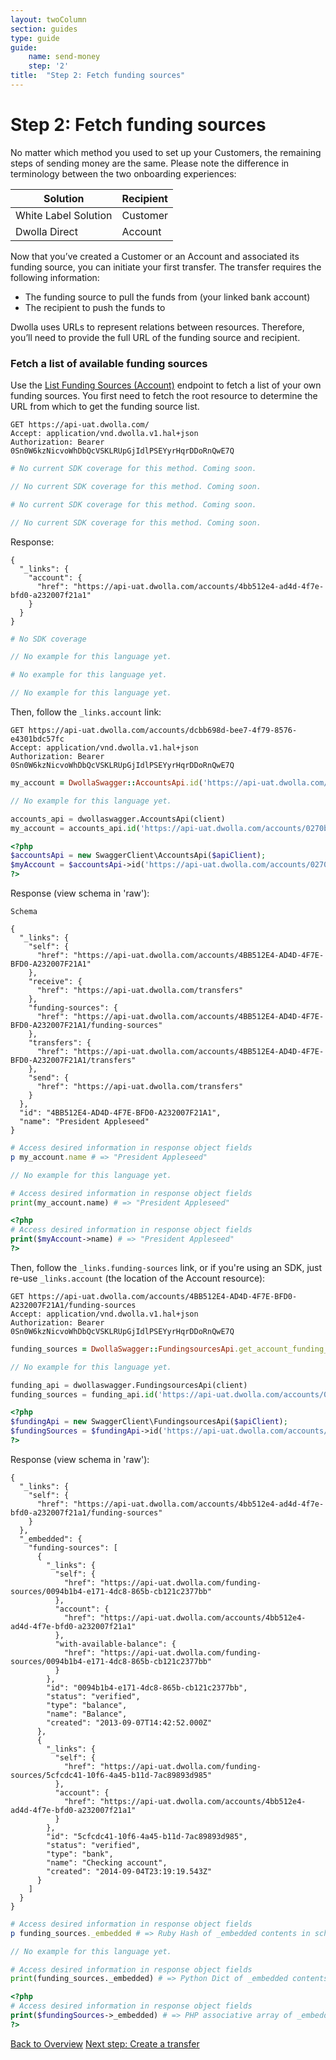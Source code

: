 ```yaml
---
layout: twoColumn
section: guides
type: guide
guide:
    name: send-money
    step: '2'
title:  "Step 2: Fetch funding sources"
---
```


# Step 2: Fetch funding sources

No matter which method you used to set up your Customers, the remaining steps of sending money are the same. Please note the difference in terminology between the two onboarding experiences:

| Solution | Recipient|
|----------|----------|
|White Label Solution|Customer|
|Dwolla Direct|Account|

Now that you’ve created a Customer or an Account and associated its funding source, you can initiate your first transfer. The transfer requires the following information:

- The funding source to pull the funds from (your linked bank account)
- The recipient to push the funds to

Dwolla uses URLs to represent relations between resources. Therefore, you’ll need to provide the full URL of the funding source and recipient.

### Fetch a list of available funding sources

Use the [List Funding Sources (Account)](https://docsv2.dwolla.com/#list-funding-sources-account) endpoint to fetch a list of your own funding sources. You first need to fetch the root resource to determine the URL from which to get the funding source list.

```raw
GET https://api-uat.dwolla.com/
Accept: application/vnd.dwolla.v1.hal+json
Authorization: Bearer 0Sn0W6kzNicvoWhDbQcVSKLRUpGjIdlPSEYyrHqrDDoRnQwE7Q
```
```ruby
# No current SDK coverage for this method. Coming soon.
```
```javascript
// No current SDK coverage for this method. Coming soon.
```
```python
# No current SDK coverage for this method. Coming soon.
```
```php
// No current SDK coverage for this method. Coming soon.
```

Response:

```raw
{
  "_links": {
    "account": {
      "href": "https://api-uat.dwolla.com/accounts/4bb512e4-ad4d-4f7e-bfd0-a232007f21a1"
    }
  }
}
```
```ruby
# No SDK coverage
```
```javascript
// No example for this language yet.
```
```python
# No example for this language yet.
```
```php
// No example for this language yet.
```

Then, follow the `_links.account` link:

```raw
GET https://api-uat.dwolla.com/accounts/dcbb698d-bee7-4f79-8576-e4301bdc57fc
Accept: application/vnd.dwolla.v1.hal+json
Authorization: Bearer 0Sn0W6kzNicvoWhDbQcVSKLRUpGjIdlPSEYyrHqrDDoRnQwE7Q
```
```ruby
my_account = DwollaSwagger::AccountsApi.id('https://api-uat.dwolla.com/accounts/0270baed-dda5-46d0-b074-e7f3d478896f')
```
```javascript
// No example for this language yet.
```
```python
accounts_api = dwollaswagger.AccountsApi(client)
my_account = accounts_api.id('https://api-uat.dwolla.com/accounts/0270baed-dda5-46d0-b074-e7f3d478896f')
```
```php
<?php
$accountsApi = new SwaggerClient\AccountsApi($apiClient);
$myAccount = $accountsApi->id('https://api-uat.dwolla.com/accounts/0270baed-dda5-46d0-b074-e7f3d478896f')
?>
```

Response (view schema in 'raw'): 

```raw
Schema

{
  "_links": {
    "self": {
      "href": "https://api-uat.dwolla.com/accounts/4BB512E4-AD4D-4F7E-BFD0-A232007F21A1"
    },
    "receive": {
      "href": "https://api-uat.dwolla.com/transfers"
    },
    "funding-sources": {
      "href": "https://api-uat.dwolla.com/accounts/4BB512E4-AD4D-4F7E-BFD0-A232007F21A1/funding-sources"
    },
    "transfers": {
      "href": "https://api-uat.dwolla.com/accounts/4BB512E4-AD4D-4F7E-BFD0-A232007F21A1/transfers"
    },
    "send": {
      "href": "https://api-uat.dwolla.com/transfers"
    }
  },
  "id": "4BB512E4-AD4D-4F7E-BFD0-A232007F21A1",
  "name": "President Appleseed"
}
```
```ruby
# Access desired information in response object fields
p my_account.name # => "President Appleseed"
```
```javascript
// No example for this language yet.
```
```python
# Access desired information in response object fields
print(my_account.name) # => "President Appleseed"
```
```php
<?php
# Access desired information in response object fields
print($myAccount->name) # => "President Appleseed"
?>
```

Then, follow the `_links.funding-sources` link, or if you're using an SDK, just re-use `_links.account` (the location of the Account resource):

```raw
GET https://api-uat.dwolla.com/accounts/4BB512E4-AD4D-4F7E-BFD0-A232007F21A1/funding-sources
Accept: application/vnd.dwolla.v1.hal+json
Authorization: Bearer 0Sn0W6kzNicvoWhDbQcVSKLRUpGjIdlPSEYyrHqrDDoRnQwE7Q
```
```ruby
funding_sources = DwollaSwagger::FundingsourcesApi.get_account_funding_sources('https://api-uat.dwolla.com/accounts/0270baed-dda5-46d0-b074-e7f3d478896f')
```
```javascript
// No example for this language yet.
```
```python
funding_api = dwollaswagger.FundingsourcesApi(client)
funding_sources = funding_api.id('https://api-uat.dwolla.com/accounts/0270baed-dda5-46d0-b074-e7f3d478896f')
```
```php
<?php
$fundingApi = new SwaggerClient\FundingsourcesApi($apiClient);
$fundingSources = $fundingApi->id('https://api-uat.dwolla.com/accounts/0270baed-dda5-46d0-b074-e7f3d478896f')
?>
```

Response (view schema in 'raw'): 

```raw
{
  "_links": {
    "self": {
      "href": "https://api-uat.dwolla.com/accounts/4bb512e4-ad4d-4f7e-bfd0-a232007f21a1/funding-sources"
    }
  },
  "_embedded": {
    "funding-sources": [
      {
        "_links": {
          "self": {
            "href": "https://api-uat.dwolla.com/funding-sources/0094b1b4-e171-4dc8-865b-cb121c2377bb"
          },
          "account": {
            "href": "https://api-uat.dwolla.com/accounts/4bb512e4-ad4d-4f7e-bfd0-a232007f21a1"
          },
          "with-available-balance": {
            "href": "https://api-uat.dwolla.com/funding-sources/0094b1b4-e171-4dc8-865b-cb121c2377bb"
          }
        },
        "id": "0094b1b4-e171-4dc8-865b-cb121c2377bb",
        "status": "verified",
        "type": "balance",
        "name": "Balance",
        "created": "2013-09-07T14:42:52.000Z"
      },
      {
        "_links": {
          "self": {
            "href": "https://api-uat.dwolla.com/funding-sources/5cfcdc41-10f6-4a45-b11d-7ac89893d985"
          },
          "account": {
            "href": "https://api-uat.dwolla.com/accounts/4bb512e4-ad4d-4f7e-bfd0-a232007f21a1"
          }
        },
        "id": "5cfcdc41-10f6-4a45-b11d-7ac89893d985",
        "status": "verified",
        "type": "bank",
        "name": "Checking account",
        "created": "2014-09-04T23:19:19.543Z"
      }
    ]
  }
}
```
```ruby
# Access desired information in response object fields
p funding_sources._embedded # => Ruby Hash of _embedded contents in schema
```
```javascript
// No example for this language yet.
```
```python
# Access desired information in response object fields
print(funding_sources._embedded) # => Python Dict of _embedded contents in schema
```
```php
<?php
# Access desired information in response object fields
print($fundingSources->_embedded) # => PHP associative array of _embedded contents in schema
?>
```

<nav class="pager-nav">
    <a href="./">Back to Overview</a>
    <a href="03-create-transfer.html">Next step: Create a transfer</a>
</nav>